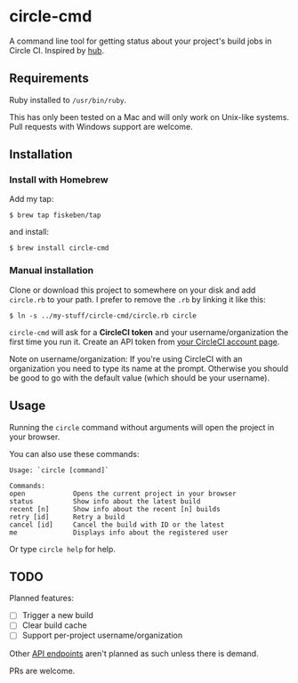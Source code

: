 # circle-cmd

A command line tool for getting status about your project's build jobs in Circle CI.
Inspired by [hub](https://github.com/github/hub).

## Requirements

Ruby installed to `/usr/bin/ruby`.

This has only been tested on a Mac and will only work on Unix-like systems.
Pull requests with Windows support are welcome.

## Installation

### Install with Homebrew

Add my tap:

`$ brew tap fiskeben/tap`

and install:

`$ brew install circle-cmd`

### Manual installation

Clone or download this project to somewhere on your disk and add `circle.rb` to your path.
I prefer to remove the `.rb` by linking it like this:

```
$ ln -s ../my-stuff/circle-cmd/circle.rb circle
```

`circle-cmd` will ask for a **CircleCI token** and your username/organization
the first time you run it.
Create an API token from [your CircleCI account page](https://circleci.com/account/api).

Note on username/organization: If you're using CircleCI with an organization
you need to type its name at the prompt. Otherwise you should be good to go
with the default value (which should be your username).


## Usage

Running the `circle` command without arguments will open the project in your browser.

You can also use these commands:

```
Usage: `circle [command]`

Commands:
open            Opens the current project in your browser
status          Show info about the latest build
recent [n]      Show info about the recent [n] builds
retry [id]      Retry a build
cancel [id]     Cancel the build with ID or the latest
me              Displays info about the registered user
```

Or type `circle help` for help.

## TODO

Planned features:

- [ ] Trigger a new build
- [ ] Clear build cache
- [ ] Support per-project username/organization

Other [API endpoints](https://circleci.com/docs/api/) aren't planned as such unless there is demand.

PRs are welcome.
